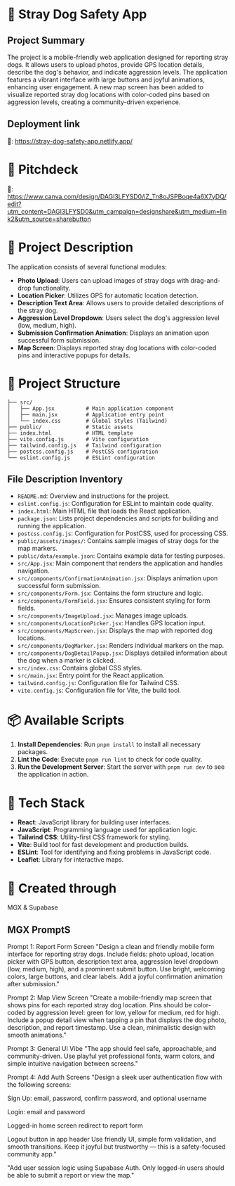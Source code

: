 # 🧩 Stray Dog Safety App

## Project Summary

The project is a mobile-friendly web application designed for reporting stray dogs. It allows users to upload photos, provide GPS location details, describe the dog's behavior, and indicate aggression levels. The application features a vibrant interface with large buttons and joyful animations, enhancing user engagement. A new map screen has been added to visualize reported stray dog locations with color-coded pins based on aggression levels, creating a community-driven experience.

## Deployment link

🔗: https://stray-dog-safety-app.netlify.app/

# 🎤 Pitchdeck

🔗: https://www.canva.com/design/DAGl3LFYSD0/iZ_Tn8oJSPBoqe4a6X7yDQ/edit?utm_content=DAGl3LFYSD0&utm_campaign=designshare&utm_medium=link2&utm_source=sharebutton

# 🚀 Project Description

The application consists of several functional modules:

- **Photo Upload**: Users can upload images of stray dogs with drag-and-drop functionality.
- **Location Picker**: Utilizes GPS for automatic location detection.
- **Description Text Area**: Allows users to provide detailed descriptions of the stray dog.
- **Aggression Level Dropdown**: Users select the dog's aggression level (low, medium, high).
- **Submission Confirmation Animation**: Displays an animation upon successful form submission.
- **Map Screen**: Displays reported stray dog locations with color-coded pins and interactive popups for details.

# 📁 Project Structure

```
├── src/
│   ├── App.jsx          # Main application component
│   ├── main.jsx         # Application entry point
│   └── index.css        # Global styles (Tailwind)
├── public/              # Static assets
├── index.html           # HTML template
├── vite.config.js       # Vite configuration
├── tailwind.config.js   # Tailwind configuration
├── postcss.config.js    # PostCSS configuration
└── eslint.config.js     # ESLint configuration
```

## File Description Inventory

- `README.md`: Overview and instructions for the project.
- `eslint.config.js`: Configuration for ESLint to maintain code quality.
- `index.html`: Main HTML file that loads the React application.
- `package.json`: Lists project dependencies and scripts for building and running the application.
- `postcss.config.js`: Configuration for PostCSS, used for processing CSS.
- `public/assets/images/`: Contains sample images of stray dogs for the map markers.
- `public/data/example.json`: Contains example data for testing purposes.
- `src/App.jsx`: Main component that renders the application and handles navigation.
- `src/components/ConfirmationAnimation.jsx`: Displays animation upon successful form submission.
- `src/components/Form.jsx`: Contains the form structure and logic.
- `src/components/FormField.jsx`: Ensures consistent styling for form fields.
- `src/components/ImageUpload.jsx`: Manages image uploads.
- `src/components/LocationPicker.jsx`: Handles GPS location input.
- `src/components/MapScreen.jsx`: Displays the map with reported dog locations.
- `src/components/DogMarker.jsx`: Renders individual markers on the map.
- `src/components/DogDetailPopup.jsx`: Displays detailed information about the dog when a marker is clicked.
- `src/index.css`: Contains global CSS styles.
- `src/main.jsx`: Entry point for the React application.
- `tailwind.config.js`: Configuration file for Tailwind CSS.
- `vite.config.js`: Configuration file for Vite, the build tool.

# 📦 Available Scripts

1. **Install Dependencies**: Run `pnpm install` to install all necessary packages.
2. **Lint the Code**: Execute `pnpm run lint` to check for code quality.
3. **Run the Development Server**: Start the server with `pnpm run dev` to see the application in action.

# 🧪 Tech Stack

- **React**: JavaScript library for building user interfaces.
- **JavaScript**: Programming language used for application logic.
- **Tailwind CSS**: Utility-first CSS framework for styling.
- **Vite**: Build tool for fast development and production builds.
- **ESLint**: Tool for identifying and fixing problems in JavaScript code.
- **Leaflet**: Library for interactive maps.

# 🙌 Created through

MGX & Supabase

## MGX PromptS

Prompt 1: Report Form Screen
"Design a clean and friendly mobile form interface for reporting stray dogs. Include fields: photo upload, location picker with GPS button, description text area, aggression level dropdown (low, medium, high), and a prominent submit button. Use bright, welcoming colors, large buttons, and clear labels. Add a joyful confirmation animation after submission."

Prompt 2: Map View Screen
"Create a mobile-friendly map screen that shows pins for each reported stray dog location. Pins should be color-coded by aggression level: green for low, yellow for medium, red for high. Include a popup detail view when tapping a pin that displays the dog photo, description, and report timestamp. Use a clean, minimalistic design with smooth animations."

Prompt 3: General UI Vibe
"The app should feel safe, approachable, and community-driven. Use playful yet professional fonts, warm colors, and simple intuitive navigation between screens."

Prompt 4: Add Auth Screens
"Design a sleek user authentication flow with the following screens:

Sign Up: email, password, confirm password, and optional username

Login: email and password

Logged-in home screen redirect to report form

Logout button in app header
Use friendly UI, simple form validation, and smooth transitions. Keep it joyful but trustworthy — this is a safety-focused community app."

"Add user session logic using Supabase Auth. Only logged-in users should be able to submit a report or view the map."
